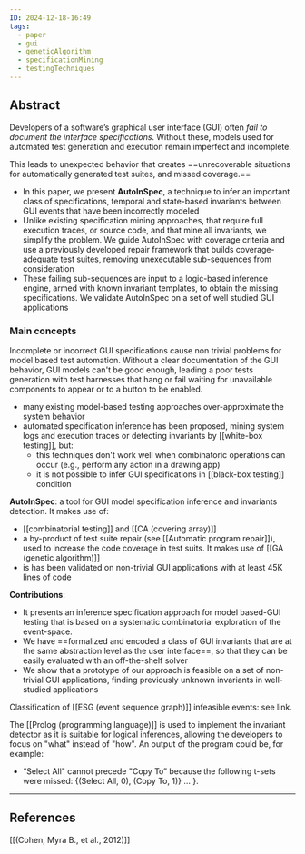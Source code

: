 ```yaml
---
ID: 2024-12-18-16:49
tags:
  - paper
  - gui
  - geneticAlgorithm
  - specificationMining
  - testingTechniques
---
```

## Abstract

Developers of a software’s graphical user interface (GUI) often *fail to document the interface specifications*. Without these, models used for automated test generation and execution remain imperfect and incomplete. 

This leads to unexpected behavior that creates ==unrecoverable situations for automatically generated test suites, and missed coverage.==
- In this paper, we present **AutoInSpec**, a technique to infer an important class of specifications, temporal and state-based invariants between GUI events that have been incorrectly modeled
- Unlike existing specification mining approaches, that require full execution traces, or source code, and that mine all invariants, we simplify the problem. We guide AutoInSpec with coverage criteria and use a previously developed repair framework that builds coverage-adequate test suites, removing unexecutable sub-sequences from consideration
- These failing sub-sequences are input to a logic-based inference engine, armed with known invariant templates, to obtain the missing specifications. We validate AutoInSpec on a set of well studied GUI applications

### Main concepts

Incomplete or incorrect GUI specifications cause non trivial problems for model based test automation. Without a clear documentation of the GUI behavior, GUI models can't be good enough, leading a poor tests generation with test harnesses that hang or fail waiting for unavailable components to appear or to a button to be enabled.
- many existing model-based testing approaches over-approximate the system behavior
- automated specification inference has been proposed, mining system logs and execution traces or detecting invariants by [[white-box testing]], but:
	- this techniques don't work well when combinatoric operations can occur (e.g., perform any action in a drawing app)
	- it is not possible to infer GUI specifications in [[black-box testing]] condition

**AutoInSpec**: a tool for GUI model specification inference and invariants detection. It makes use of:
- [[combinatorial testing]] and [[CA (covering array)]]
- a by-product of test suite repair (see [[Automatic program repair]]), used to increase the code coverage in test suits. It makes use of [[GA (genetic algorithm)]]
- is has been validated on non-trivial GUI applications with at least 45K lines of code

 **Contributions**:
- It presents an inference specification approach for model based-GUI testing that is based on a systematic combinatorial exploration of the event-space.
- We have ==formalized and encoded a class of GUI invariants that are at the same abstraction level as the user interface==, so that they can be easily evaluated with an off-the-shelf solver
- We show that a prototype of our approach is feasible on a set of non-trivial GUI applications, finding previously unknown invariants in well-studied applications

Classification of [[ESG (event sequence graph)]] infeasible events: see link.

The [[Prolog (programming language)]] is used to implement the invariant detector as it is suitable for logical inferences, allowing the developers to focus on "what" instead of "how". An output of the program could be, for example:
- “Select All" cannot precede "Copy To” because the following t-sets were missed: {(Select All, 0), (Copy To, 1)}  ... }.

---
## References
[[(Cohen, Myra B., et al., 2012)]]
